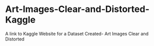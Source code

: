 # Art-Images-Clear-and-Distorted-Kaggle
A link to Kaggle Website for a Dataset Created- Art Images Clear and Distorted
